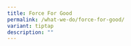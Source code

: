 ```yaml
---
title: Force For Good
permalink: /what-we-do/force-for-good/
variant: tiptap
description: ""
---
```

<p></p>